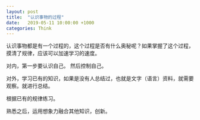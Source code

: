 ```yaml
---
layout: post
title:  "认识事物的过程"
date:   2019-05-11 10:00:00 +1000
categories: Think
---
```


认识事物都是有一个过程的，这个过程是否有什么奥秘呢？如果掌握了这个过程，摸清了规律，应该可以加速学习的速度。

对内，第一步要认识自己。 然后控制自己。

对外，学习已有的知识，如果是没有人总结过，也就是文字（语言）资料，就需要观察。就进行总结。

根据已有的规律练习。

熟悉之后，运用想象力融合其他知识，创新。

